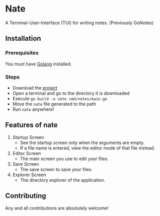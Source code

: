 # Nate

A Terminal-User-Interface (TUI) for writing notes. (Previously GoNotes)

## Installation

### Prerequisites

You must have [Golang](https://go.dev) installed.

### Steps

- Download the [project](https://github.com/SamJohn04/nate)
- Open a terminal and go to the directory it is downloaded
- Execute `go build -o nate cmd/notes/main.go`
- Move the `nate` file generated to the path
- Run `nate` anywhere!

## Features of nate

1. Startup Screen
    - See the startup screen only when the arguments are empty.
    - If a file name is entered, view the editor mode of that file instead.
2. Editor Screen
    - The main screen you use to edit your files.
3. Save Screen
    - The save screen to save your files.
4. Explorer Screen
    - The directory explorer of the application.

## Contributing

Any and all contributions are absolutely welcome!


